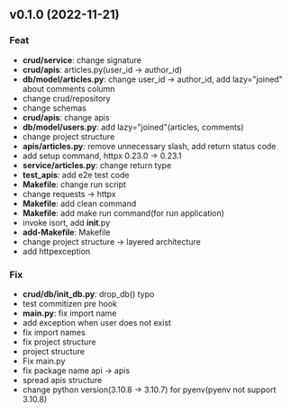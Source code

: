 ## v0.1.0 (2022-11-21)

### Feat

- **crud/service**: change signature
- **crud/apis**: articles.py(user_id -> author_id)
- **db/model/articles.py**: change user_id -> author_id, add lazy="joined" about comments column
- change crud/repository
- change schemas
- **crud/apis**: change apis
- **db/model/users.py**: add lazy="joined"(articles, comments)
- change project structure
- **apis/articles.py**: remove unnecessary slash, add return status code
- add setup command, httpx 0.23.0 -> 0.23.1
- **service/articles.py**: change return type
- **test_apis**: add e2e test code
- **Makefile**: change run script
- change requests -> httpx
- **Makefile**: add clean command
- **Makefile**: add make run command(for run application)
- invoke isort, add __init__.py
- **add-Makefile**: Makefile
- change project structure -> layered architecture
- add httpexception

### Fix

- **crud/db/init_db.py**: drop_db() typo
- test commitizen pre hook
- **main.py**: fix import name
- add exception when user does not exist
- fix import names
- fix project structure
- project structure
- Fix main.py
- fix package name api -> apis
- spread apis structure
- change python version(3.10.8 -> 3.10.7) for pyenv(pyenv not support 3.10.8)

